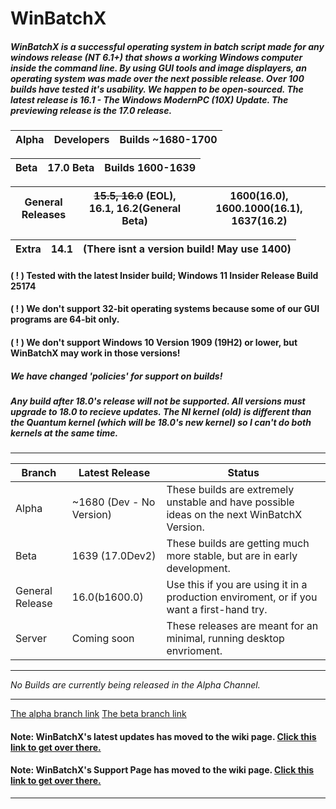 # WinBatchX
##### WinBatchX is a successful operating system in batch script made for any windows release (NT 6.1+) that shows a working Windows computer inside the command line. By using GUI tools and image displayers, an operating system was made over the next possible release. Over 100 builds have tested it's usability. We happen to be open-sourced. The latest release is 16.1 - The Windows ModernPC (10X) Update. The previewing release is the 17.0 release.

Alpha | Developers | Builds ~1680-1700
-|-|-

Beta | 17.0 Beta | Builds 1600-1639
-|-|-

General Releases | ~~15.5, 16.0~~ (EOL), 16.1, 16.2(General Beta) | 1600(16.0), 1600.1000(16.1), 1637(16.2)
-|-|-

Extra | 14.1 | (There isnt a version build! May use 1400)
-|-|-

#### ( ! ) Tested with the latest Insider build; Windows 11 Insider Release Build 25174
#### ( ! ) We don't support 32-bit operating systems because some of our GUI programs are 64-bit only.
#### ( ! ) We don't support Windows 10 Version 1909 (19H2) or lower, but WinBatchX may work in those versions!

##### We have changed 'policies' for support on builds!
##### Any build after 18.0's release will not be supported. All versions must upgrade to 18.0 to recieve updates. The NI kernel (old) is different than the Quantum kernel (which will be 18.0's new kernel) so I can't do both kernels at the same time.


***
Branch | Latest Release | Status
-|-|-
Alpha | ~1680 (Dev - No Version) | These builds are extremely unstable and have possible ideas on the next WinBatchX Version.
Beta | 1639 (17.0Dev2) | These builds are getting much more stable, but are in early development.
General Release | 16.0(b1600.0) | Use this if you are using it in a production enviroment, or if you want a first-hand try.
Server | Coming soon | These releases are meant for an minimal, running desktop envrioment.
***

*No Builds are currently being released in the Alpha Channel.*


***

[The alpha branch link](https://github.com/bes-ptah/WinBatchX/tree/alpha)
[The beta branch link](https://github.com/bes-ptah/WinBatchX/tree/beta)
#### Note: WinBatchX's latest updates has moved to the wiki page. [Click this link to get over there.](https://github.com/bes-ptah/WinBatchX/wiki)
#### Note: WinBatchX's Support Page has moved to the wiki page. [Click this link to get over there.](https://github.com/bes-ptah/WinBatchX/wiki/Support-Page)






***







